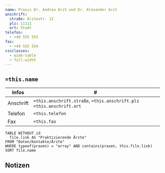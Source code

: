 ```yaml
---
name: Praxis Dr. Andrea Arzt und Dr. Alexander Arzt
anschrift:
  straße: Ärztestr. 12
  plz: 11111
  ort: Stadt
telefon:
  - +49 555 555
fax:
  - +49 555 554
cssclasses:
  - wide-table
  - full-width
---
```


## `=this.name`

| Infos     | #                                                                     | 
| --------- | --------------------------------------------------------------------- |
| Anschrift | `=this.anschrift.straße`, `=this.anschrift.plz` `=this.anschrift.ort` |
| Telefon   | `=this.telefon`                                                       |
| Fax       | `=this.fax`                                                           |

```dataview
TABLE WITHOUT id
  file.link AS "Praktizierende Ärzte"
FROM "Daten/Kontakte/Ärzte"
WHERE typeof(praxen) = "array" AND contains(praxen, this.file.link)
SORT file.name
```

## Notizen
